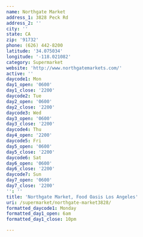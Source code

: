 ```yaml
---
name: Northgate Market
address_1: 3828 Peck Rd
address_2: ''
city: ''
state: CA
zip: '91732'
phone: (626) 442-8200
latitude: '34.075034'
longitude: '-118.021082'
category: Supermarket
website: 'http://www.northgatemarkets.com/'
active: ''
daycode1: Mon
day1_open: '0600'
day1_close: '2200'
daycode2: Tue
day2_open: '0600'
day2_close: '2200'
daycode3: Wed
day3_open: '0600'
day3_close: '2200'
daycode4: Thu
day4_open: '2200'
daycode5: Fri
day5_open: '0600'
day5_close: '2200'
daycode6: Sat
day6_open: '0600'
day6_close: '2200'
daycode7: Sun
day7_open: '0600'
day7_close: '2200'
'': ''
title: 'Northgate Market, Food Oasis Los Angeles'
uri: /supermarket/northgate-market3828/
formatted_daycode1: Monday
formatted_day1_open: 6am
formatted_day1_close: 10pm

---
```

